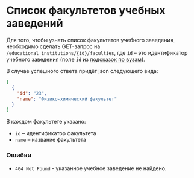 # Список факультетов учебных заведений

Для того, чтобы узнать список факультетов учебного заведения, необходимо сделать GET-запрос 
на `/educational_institutions/{id}/faculties`, где `id` – это идентификатор учебного 
заведения (поле `id` из [подсказок по вузам](suggests.md#universities)).

В случае успешного ответа придёт json следующего вида:

```json
[
  {
    "id": "23",
    "name": "Физико-химический факультет"
  }
]  
```

В каждом факультете указано:

 - `id` – идентификатор факультета
 - `name` – название факультета

### Ошибки

* `404 Not Found` - указанное учебное заведение не найдено.
